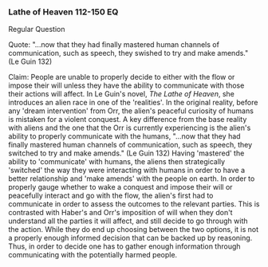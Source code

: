 ### Lathe of Heaven 112-150 EQ

Regular Question 



Quote: "...now that they had finally mastered human channels of communication, such as speech, they swished to try and make amends." (Le Guin 132)



Claim: People are unable to properly decide to either with the flow or impose their will unless they have the ability to communicate with those their actions will affect. In Le Guin's novel, *The Lathe of Heaven*, she introduces an alien race in one of the 'realities'. In the original reality, before any 'dream intervention' from Orr, the alien's peaceful curiosity of humans is mistaken for a violent conquest. A key difference from the base reality with aliens and the one that the Orr is currently experiencing is the alien's ability to properly communicate with the humans, "...now that they had finally mastered human channels of communication, such as speech, they switched to try and make amends." (Le Guin 132) Having 'mastered' the ability to 'communicate' with humans, the aliens then strategically 'switched' the way they were interacting with humans in order to have a better relationship and 'make amends' with the people on earth. In order to properly gauge whether to wake a conquest and impose their will or peacefully interact and go with the flow, the alien's first had to communicate in order to assess the outcomes to the relevant parties. This is contrasted with Haber's and Orr's imposition of will when they don't understand all the parties it will affect, and still decide to go through with the action. While they do end up choosing between the two options, it is not a properly enough informed decision that can be backed up by reasoning. Thus, in order to decide one has to gather enough information through communicating with the potentially harmed people. 